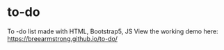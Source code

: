 # to-do
To -do list made with HTML, Bootstrap5, JS
View the working demo here: https://breearmstrong.github.io/to-do/

